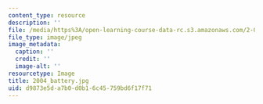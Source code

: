 ```yaml
---
content_type: resource
description: ''
file: /media/https%3A/open-learning-course-data-rc.s3.amazonaws.com/2-007-design-and-manufacturing-i-spring-2009/d9873e5da7b0d0b16c45759bd6f17f71_2004_battery.jpg
file_type: image/jpeg
image_metadata:
  caption: ''
  credit: ''
  image-alt: ''
resourcetype: Image
title: 2004_battery.jpg
uid: d9873e5d-a7b0-d0b1-6c45-759bd6f17f71
---
```

